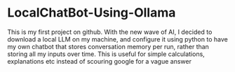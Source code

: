 # LocalChatBot-Using-Ollama
 This is my first project on github. With the new wave of AI, I decided to download a local LLM on my machine, and configure it using python to have my own chatbot that stores conversation memory per run, rather than storing all my inputs over time. This is useful for simple calculations, explanations etc instead of scouring google for a vague answer
